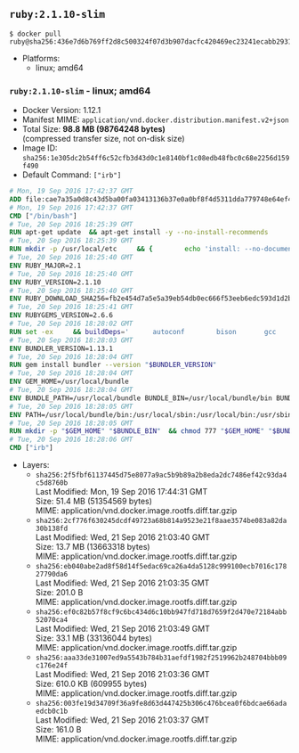 ## `ruby:2.1.10-slim`

```console
$ docker pull ruby@sha256:436e7d6b769ff2d8c500324f07d3b907dacfc420469ec23241ecabb2931d2575
```

-	Platforms:
	-	linux; amd64

### `ruby:2.1.10-slim` - linux; amd64

-	Docker Version: 1.12.1
-	Manifest MIME: `application/vnd.docker.distribution.manifest.v2+json`
-	Total Size: **98.8 MB (98764248 bytes)**  
	(compressed transfer size, not on-disk size)
-	Image ID: `sha256:1e305dc2b54ff6c52cfb3d43d0c1e8140bf1c08edb48fbc0c68e2256d159f490`
-	Default Command: `["irb"]`

```dockerfile
# Mon, 19 Sep 2016 17:42:37 GMT
ADD file:cae7a35a0d8c43d5ba00fa03413136b37e0a0bf8f4d5311dda779748e64ef425 in / 
# Mon, 19 Sep 2016 17:42:37 GMT
CMD ["/bin/bash"]
# Tue, 20 Sep 2016 18:25:39 GMT
RUN apt-get update 	&& apt-get install -y --no-install-recommends 		bzip2 		ca-certificates 		curl 		libffi-dev 		libgdbm3 		libssl-dev 		libyaml-dev 		procps 		zlib1g-dev 	&& rm -rf /var/lib/apt/lists/*
# Tue, 20 Sep 2016 18:25:39 GMT
RUN mkdir -p /usr/local/etc 	&& { 		echo 'install: --no-document'; 		echo 'update: --no-document'; 	} >> /usr/local/etc/gemrc
# Tue, 20 Sep 2016 18:25:40 GMT
ENV RUBY_MAJOR=2.1
# Tue, 20 Sep 2016 18:25:40 GMT
ENV RUBY_VERSION=2.1.10
# Tue, 20 Sep 2016 18:25:40 GMT
ENV RUBY_DOWNLOAD_SHA256=fb2e454d7a5e5a39eb54db0ec666f53eeb6edc593d1d2b970ae4d150b831dd20
# Tue, 20 Sep 2016 18:25:41 GMT
ENV RUBYGEMS_VERSION=2.6.6
# Tue, 20 Sep 2016 18:28:02 GMT
RUN set -ex 	&& buildDeps=' 		autoconf 		bison 		gcc 		libbz2-dev 		libgdbm-dev 		libglib2.0-dev 		libncurses-dev 		libreadline-dev 		libxml2-dev 		libxslt-dev 		make 		ruby 	' 	&& apt-get update 	&& apt-get install -y --no-install-recommends $buildDeps 	&& rm -rf /var/lib/apt/lists/* 	&& curl -fSL -o ruby.tar.gz "http://cache.ruby-lang.org/pub/ruby/$RUBY_MAJOR/ruby-$RUBY_VERSION.tar.gz" 	&& echo "$RUBY_DOWNLOAD_SHA256 *ruby.tar.gz" | sha256sum -c - 	&& mkdir -p /usr/src/ruby 	&& tar -xzf ruby.tar.gz -C /usr/src/ruby --strip-components=1 	&& rm ruby.tar.gz 	&& cd /usr/src/ruby 	&& { echo '#define ENABLE_PATH_CHECK 0'; echo; cat file.c; } > file.c.new && mv file.c.new file.c 	&& autoconf 	&& ./configure --disable-install-doc 	&& make -j"$(nproc)" 	&& make install 	&& apt-get purge -y --auto-remove $buildDeps 	&& gem update --system $RUBYGEMS_VERSION 	&& rm -r /usr/src/ruby
# Tue, 20 Sep 2016 18:28:03 GMT
ENV BUNDLER_VERSION=1.13.1
# Tue, 20 Sep 2016 18:28:04 GMT
RUN gem install bundler --version "$BUNDLER_VERSION"
# Tue, 20 Sep 2016 18:28:04 GMT
ENV GEM_HOME=/usr/local/bundle
# Tue, 20 Sep 2016 18:28:04 GMT
ENV BUNDLE_PATH=/usr/local/bundle BUNDLE_BIN=/usr/local/bundle/bin BUNDLE_SILENCE_ROOT_WARNING=1 BUNDLE_APP_CONFIG=/usr/local/bundle
# Tue, 20 Sep 2016 18:28:05 GMT
ENV PATH=/usr/local/bundle/bin:/usr/local/sbin:/usr/local/bin:/usr/sbin:/usr/bin:/sbin:/bin
# Tue, 20 Sep 2016 18:28:05 GMT
RUN mkdir -p "$GEM_HOME" "$BUNDLE_BIN" 	&& chmod 777 "$GEM_HOME" "$BUNDLE_BIN"
# Tue, 20 Sep 2016 18:28:06 GMT
CMD ["irb"]
```

-	Layers:
	-	`sha256:2f5fbf61137445d75e8077a9ac5b9b89a2b8eda2dc7486ef42c93da4c5d8760b`  
		Last Modified: Mon, 19 Sep 2016 17:44:31 GMT  
		Size: 51.4 MB (51354569 bytes)  
		MIME: application/vnd.docker.image.rootfs.diff.tar.gzip
	-	`sha256:2cf776f630245dcdf49723a68b814a9523e21f8aae3574be083a82da30b138fd`  
		Last Modified: Wed, 21 Sep 2016 21:03:40 GMT  
		Size: 13.7 MB (13663318 bytes)  
		MIME: application/vnd.docker.image.rootfs.diff.tar.gzip
	-	`sha256:eb040abe2ad8f58d14f5edac69ca26a4da5128c999100ecb7016c17827790da6`  
		Last Modified: Wed, 21 Sep 2016 21:03:35 GMT  
		Size: 201.0 B  
		MIME: application/vnd.docker.image.rootfs.diff.tar.gzip
	-	`sha256:ef0c82b57f8cf9c6bc434d6c10bb947fd718d7659f2d470e72184abb52070ca4`  
		Last Modified: Wed, 21 Sep 2016 21:03:49 GMT  
		Size: 33.1 MB (33136044 bytes)  
		MIME: application/vnd.docker.image.rootfs.diff.tar.gzip
	-	`sha256:aaa33de31007ed9a5543b784b31aefdf1982f2519962b248704bbb09c176e24f`  
		Last Modified: Wed, 21 Sep 2016 21:03:36 GMT  
		Size: 610.0 KB (609955 bytes)  
		MIME: application/vnd.docker.image.rootfs.diff.tar.gzip
	-	`sha256:003fe19d34709f36a9fe8d63d447425b306c476bcea0f6bdcae66adaedcb0c1b`  
		Last Modified: Wed, 21 Sep 2016 21:03:37 GMT  
		Size: 161.0 B  
		MIME: application/vnd.docker.image.rootfs.diff.tar.gzip
